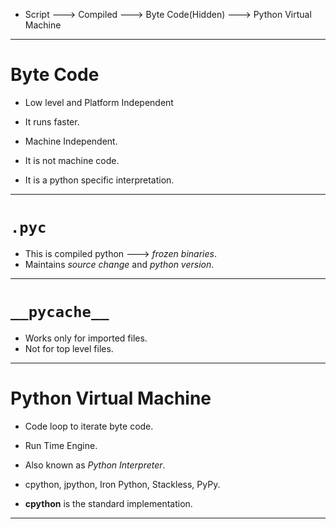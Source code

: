 - Script ---> Compiled ---> Byte Code(Hidden) ---> Python Virtual Machine

---
# Byte Code
- Low level and Platform Independent
- It runs faster.
- Machine Independent.

- It is not machine code.
- It is a python specific interpretation.

---
# `.pyc`
- This is compiled python ---> _frozen binaries_.
- Maintains _source change_ and _python version_.

---
# `__pycache__`
- Works only for imported files.
- Not for top level files.

---
# Python Virtual Machine
- Code loop to iterate byte code.
- Run Time Engine.
- Also known as _Python Interpreter_.

- cpython, jpython, Iron Python, Stackless, PyPy.
- __cpython__ is the standard implementation.

---







